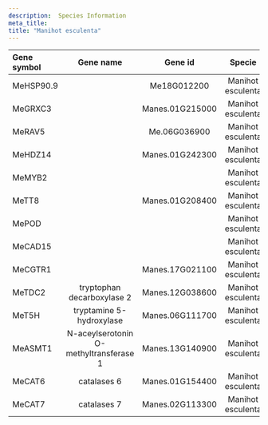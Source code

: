 ```yaml
---
description:  Species Information
meta_title:
title: "Manihot esculenta"
---
```

|Gene symbol |  Gene name | Gene id | Specie |
|:-------|:------:|:----:|:----:|
| MeHSP90.9 |  | Me18G012200 | Manihot esculenta |
| MeGRXC3 |  | Manes.01G215000 | Manihot esculenta |
| MeRAV5 |  | Me.06G036900 | Manihot esculenta |
| MeHDZ14 |  | Manes.01G242300 | Manihot esculenta |
| MeMYB2 |  |  | Manihot esculenta |
| MeTT8 |  | Manes.01G208400 | Manihot esculenta |
| MePOD |  |  | Manihot esculenta |
| MeCAD15 |  |  | Manihot esculenta |
| MeCGTR1 |  | Manes.17G021100 | Manihot esculenta |
| MeTDC2 | tryptophan decarboxylase 2 | Manes.12G038600 | Manihot esculenta |
| MeT5H | tryptamine 5-hydroxylase | Manes.06G111700 | Manihot esculenta |
| MeASMT1 | N-aceylserotonin O-methyltransferase 1 | Manes.13G140900 | Manihot esculenta |
| MeCAT6 | catalases 6 | Manes.01G154400 | Manihot esculenta |
| MeCAT7 | catalases 7 | Manes.02G113300 | Manihot esculenta |

